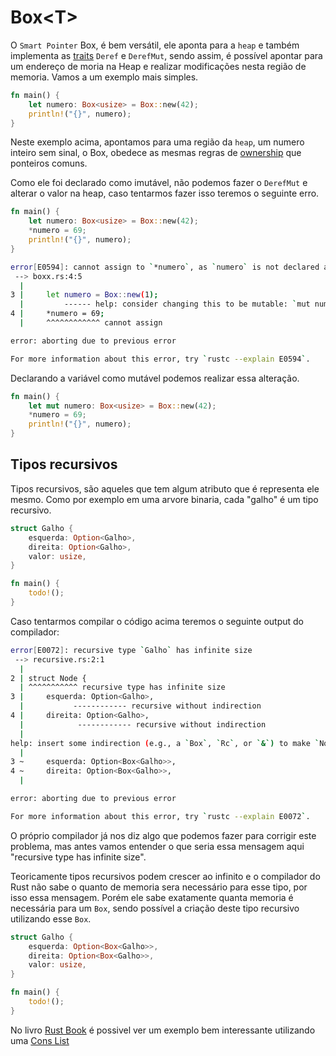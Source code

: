 # Box\<T>

O `Smart Pointer` Box<T>, é bem versátil, ele aponta para a `heap` e também implementa as [traits](../intermediary-02/06-traits.md) `Deref` e `DerefMut`, sendo assim, é possível apontar para um endereço de moria na Heap e realizar modificações nesta região de memoria. Vamos a um exemplo mais simples.

```rust
fn main() {
    let numero: Box<usize> = Box::new(42);
    println!("{}", numero);
}
```

Neste exemplo acima, apontamos para uma região da `heap`, um numero inteiro sem sinal, o Box, obedece as mesmas regras de [ownership](../intermediary-01/03-ownership.md) que ponteiros comuns.

Como ele foi declarado como imutável, não podemos fazer o `DerefMut` e alterar o valor na heap, caso tentarmos fazer isso teremos o seguinte erro.

```rust
fn main() {
    let numero: Box<usize> = Box::new(42);
    *numero = 69;
    println!("{}", numero);
}
```

```sh
error[E0594]: cannot assign to `*numero`, as `numero` is not declared as mutable
 --> boxx.rs:4:5
  |
3 |     let numero = Box::new(1);
  |         ------ help: consider changing this to be mutable: `mut numero`
4 |     *numero = 69;
  |     ^^^^^^^^^^^^ cannot assign

error: aborting due to previous error

For more information about this error, try `rustc --explain E0594`.
```

Declarando a variável como mutável podemos realizar essa alteração.

```rust
fn main() {
    let mut numero: Box<usize> = Box::new(42);
    *numero = 69;
    println!("{}", numero);
}
```

## Tipos recursivos

Tipos recursivos, são aqueles que tem algum atributo que é representa ele mesmo. Como por exemplo em uma arvore binaria, cada "galho" é um tipo recursivo.

```rust
struct Galho {
    esquerda: Option<Galho>,
    direita: Option<Galho>,
    valor: usize,
}

fn main() {
    todo!();
}
```

Caso tentarmos compilar o código acima teremos o seguinte output do compilador:

```sh
error[E0072]: recursive type `Galho` has infinite size
 --> recursive.rs:2:1
  |
2 | struct Node {
  | ^^^^^^^^^^^ recursive type has infinite size
3 |     esquerda: Option<Galho>,
  |           ------------ recursive without indirection
4 |     direita: Option<Galho>,
  |            ------------ recursive without indirection
  |
help: insert some indirection (e.g., a `Box`, `Rc`, or `&`) to make `Node` representable
  |
3 ~     esquerda: Option<Box<Galho>>,
4 ~     direita: Option<Box<Galho>>,
  |

error: aborting due to previous error

For more information about this error, try `rustc --explain E0072`.

```

O próprio compilador já nos diz algo que podemos fazer para corrigir este problema, mas antes vamos entender o que seria essa mensagem aqui "recursive type has infinite size".

Teoricamente tipos recursivos podem crescer ao infinito e o compilador do Rust não sabe o quanto de memoria sera necessário para esse tipo, por isso essa mensagem. Porém ele sabe exatamente quanta memoria é necessária para um `Box`, sendo possível a criação deste tipo recursivo utilizando esse `Box`.

```rust
struct Galho {
    esquerda: Option<Box<Galho>>,
    direita: Option<Box<Galho>>,
    valor: usize,
}

fn main() {
    todo!();
}
```

No livro [Rust Book](https://doc.rust-lang.org/book/ch15-01-box.html) é possivel ver um exemplo bem interessante utilizando uma [Cons List](https://en.wikipedia.org/wiki/Cons)
